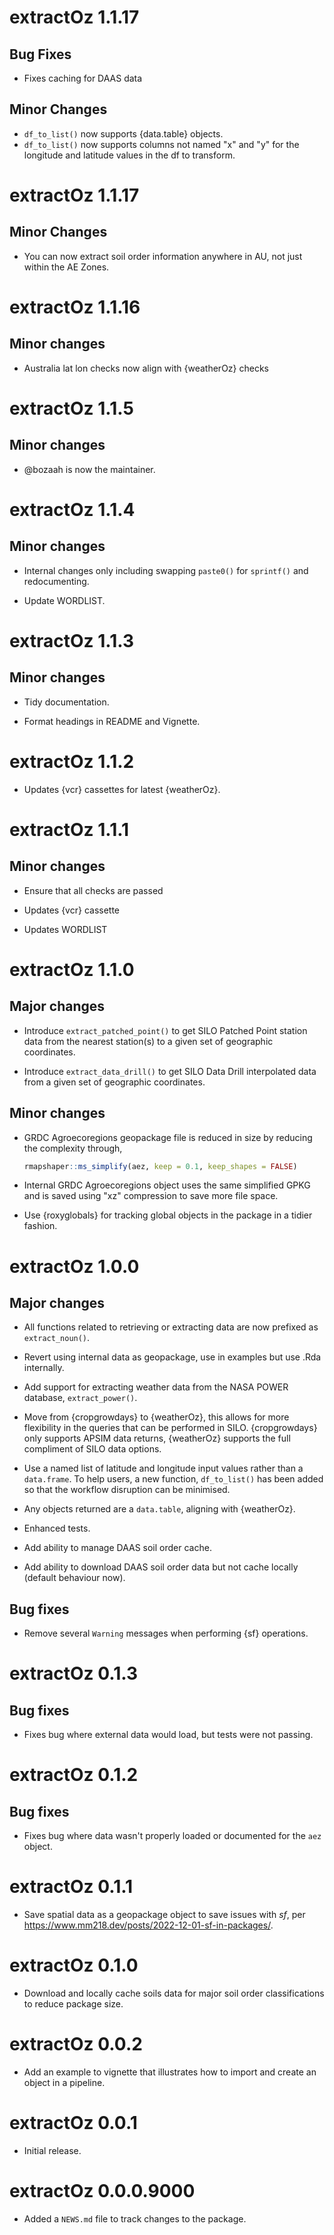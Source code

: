 # extractOz 1.1.17

## Bug Fixes 

-  Fixes caching for DAAS data

## Minor Changes

-  `df_to_list()` now supports {data.table} objects.
-  `df_to_list()` now supports columns not named "x" and "y" for the longitude and latitude values in the df to transform.

# extractOz 1.1.17

## Minor Changes

-  You can now extract soil order information anywhere in AU, not just within the AE Zones.

# extractOz 1.1.16

## Minor changes

-  Australia lat lon checks now align with {weatherOz} checks

# extractOz 1.1.5

## Minor changes

-  @bozaah is now the maintainer.

# extractOz 1.1.4

## Minor changes

-  Internal changes only including swapping `paste0()` for `sprintf()` and redocumenting.

-  Update WORDLIST.

# extractOz 1.1.3

## Minor changes

-   Tidy documentation.

-   Format headings in README and Vignette.

# extractOz 1.1.2

-    Updates {vcr} cassettes for latest {weatherOz}.

# extractOz 1.1.1

## Minor changes

-   Ensure that all checks are passed

  -   Updates {vcr} cassette

  -   Updates WORDLIST

# extractOz 1.1.0

## Major changes

-   Introduce `extract_patched_point()` to get SILO Patched Point station data from the nearest station(s) to a given set of geographic coordinates.

-   Introduce `extract_data_drill()` to get SILO Data Drill interpolated data from a given set of geographic coordinates.

## Minor changes

-   GRDC Agroecoregions geopackage file is reduced in size by reducing the complexity through,
    ```r
    rmapshaper::ms_simplify(aez, keep = 0.1, keep_shapes = FALSE)
    ```
    
-   Internal GRDC Agroecoregions object uses the same simplified GPKG and is saved using "xz" compression to save more file space.

-   Use {roxyglobals} for tracking global objects in the package in a tidier fashion.

# extractOz 1.0.0

## Major changes

-   All functions related to retrieving or extracting data are now prefixed as `extract_noun()`.

-   Revert using internal data as geopackage, use in examples but use .Rda internally.

-   Add support for extracting weather data from the NASA POWER database, `extract_power()`.

-   Move from {cropgrowdays} to {weatherOz}, this allows for more flexibility in the queries that can be performed in SILO.
{cropgrowdays} only supports APSIM data returns, {weatherOz} supports the full compliment of SILO data options.

-   Use a named list of latitude and longitude input values rather than a `data.frame`.
To help users, a new function, `df_to_list()` has been added so that the workflow disruption can be minimised.

-   Any objects returned are a `data.table`, aligning with {weatherOz}.

-   Enhanced tests.

-   Add ability to manage DAAS soil order cache.

-   Add ability to download DAAS soil order data but not cache locally (default behaviour now).

## Bug fixes

-   Remove several `Warning` messages when performing {sf} operations.

# extractOz 0.1.3

## Bug fixes

-   Fixes bug where external data would load, but tests were not passing.

# extractOz 0.1.2

## Bug fixes

-   Fixes bug where data wasn't properly loaded or documented for the `aez` object.

# extractOz 0.1.1

-   Save spatial data as a geopackage object to save issues with *sf*, per <https://www.mm218.dev/posts/2022-12-01-sf-in-packages/>.

# extractOz 0.1.0

-   Download and locally cache soils data for major soil order classifications to reduce package size.

# extractOz 0.0.2

-   Add an example to vignette that illustrates how to import and create an object in a pipeline.

# extractOz 0.0.1

-   Initial release.

# extractOz 0.0.0.9000

-   Added a `NEWS.md` file to track changes to the package.
